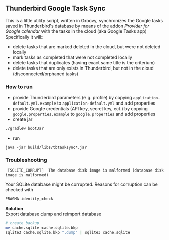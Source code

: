 ## Thunderbird Google Task Sync

This is a little utility script, written in Groovy, 
synchronizes the Google tasks saved in Thunderbird's database by means of the addon *Provider for Google calendar*
with the tasks in the cloud (aka Google Tasks app)
Specifically it will:
* delete tasks that are marked deleted in the cloud, but were not deleted locally
* mark tasks as completed that were not completed locally
* delete tasks that duplicates (having exact same title is the criterium)
* delete tasks that are only exists in Thunderbird, but not in the cloud 
(disconnected/orphaned tasks)

### How to run
* provide Thunderbird parameters (e.g. profile) by copying `application-default.yml.example` 
to `application-default.yml` and add properties
* provide Google credentials (API key, secret key, ect.) by copying `google.properties.example`
to `google.properties` and add properties
* create jar
```
./gradlew bootJar
```
* run
```
java -jar build/libs/tbtasksync*.jar 
```

### Troubleshooting
```
 [SQLITE_CORRUPT]  The database disk image is malformed (database disk image is malformed)
```
Your SQLite database might be corrupted.
Reasons for corruption can be checked with
```
PRAGMA identity_check
```
__Solution__  
Export database dump and reimport database
```bash
# create backup
mv cache.sqlite cache.sqlite.bkp
sqlite3 cache.sqlite.bkp ".dump" | sqlite3 cache.sqlite
```


